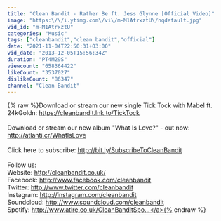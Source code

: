 ```yaml
---
title: "Clean Bandit - Rather Be ft. Jess Glynne [Official Video]"
image: "https:\/\/i.ytimg.com\/vi\/m-M1AtrxztU\/hqdefault.jpg"
vid_id: "m-M1AtrxztU"
categories: "Music"
tags: ["cleanbandit","clean bandit","official"]
date: "2021-11-04T22:50:31+03:00"
vid_date: "2013-12-05T15:56:34Z"
duration: "PT4M29S"
viewcount: "658364422"
likeCount: "3537027"
dislikeCount: "86347"
channel: "Clean Bandit"
---
```

{% raw %}Download or stream our new single Tick Tock with Mabel ft. 24kGoldn: <a rel="nofollow" target="blank" href="https://cleanbandit.lnk.to/TickTock">https://cleanbandit.lnk.to/TickTock</a><br /><br />Download or stream our new album &quot;What Is Love?&quot; - out now: <a rel="nofollow" target="blank" href="http://atlanti.cr/WhatIsLove">http://atlanti.cr/WhatIsLove</a><br /><br />Click here to subscribe: <a rel="nofollow" target="blank" href="http://bit.ly/SubscribeToCleanBandit">http://bit.ly/SubscribeToCleanBandit</a><br /><br />Follow us:<br />Website: <a rel="nofollow" target="blank" href="http://cleanbandit.co.uk/">http://cleanbandit.co.uk/</a><br />Facebook: <a rel="nofollow" target="blank" href="http://www.facebook.com/cleanbandit">http://www.facebook.com/cleanbandit</a> <br />Twitter: <a rel="nofollow" target="blank" href="http://www.twitter.com/cleanbandit">http://www.twitter.com/cleanbandit</a> <br />Instagram: <a rel="nofollow" target="blank" href="http://instagram.com/cleanbandit">http://instagram.com/cleanbandit</a><br />Soundcloud: <a rel="nofollow" target="blank" href="http://www.soundcloud.com/cleanbandit">http://www.soundcloud.com/cleanbandit</a><br />Spotify: <a rel="nofollow" target="blank" href="http://www.atlre.co.uk/CleanBanditSpo...">http://www.atlre.co.uk/CleanBanditSpo...</a>{% endraw %}
